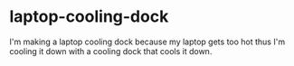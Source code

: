 # laptop-cooling-dock
I'm making a laptop cooling dock because my laptop gets too hot thus I'm cooling it down with a cooling dock that cools it down.

